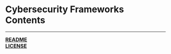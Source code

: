 # Cybersecurity Frameworks Contents

---
<font size=3><b>[README](https://github.com/ryancranie/cybersecurity-osint/blob/main/README.md)<br>
[LICENSE](https://github.com/ryancranie/cybersecurity-osint/blob/main/LICENSE)</b></font>